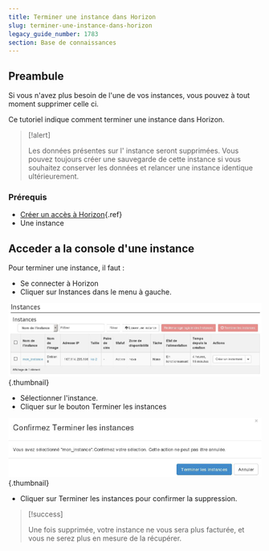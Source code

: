 ```yaml
---
title: Terminer une instance dans Horizon
slug: terminer-une-instance-dans-horizon
legacy_guide_number: 1783
section: Base de connaissances
---
```



## Preambule
Si vous n'avez plus besoin de l'une de vos instances, vous pouvez à tout moment supprimer celle ci.

Ce tutoriel indique comment terminer une instance dans Horizon.



> [!alert]
>
> Les données présentes sur l' instance seront supprimées.
> Vous pouvez toujours créer une sauvegarde de cette instance si vous souhaitez conserver les données et relancer une instance identique ultérieurement.
> 


### Prérequis
- [Créer un accès à Horizon]({legacy}1773){.ref}
- Une instance


## Acceder a la console d'une instance
Pour terminer une instance, il faut :

- Se connecter à Horizon
- Cliquer sur Instances dans le menu à gauche.


![public-cloud](images/2659.png){.thumbnail}

- Sélectionner l'instance.
- Cliquer sur le bouton Terminer les instances


![public-cloud](images/2660.png){.thumbnail}

- Cliquer sur Terminer les instances pour confirmer la suppression.



> [!success]
>
> Une fois supprimée, votre instance ne vous sera plus facturée, et vous ne
> serez plus en mesure de la récupérer.
> 